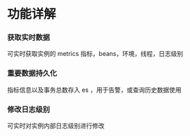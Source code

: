 # 功能详解

### 获取实时数据

可实时获取实例的 metrics 指标，beans，环境，线程，日志级别

### 重要数据持久化

指标信息以及事务总数存入 es ，用于告警，或查询历史数据使用

### 修改日志级别

可实时对实例内部日志级别进行修改
